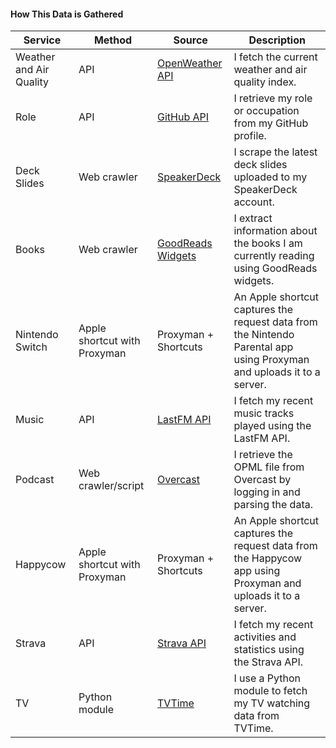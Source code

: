 #### How This Data is Gathered

| **Service**              | **Method**                        | **Source**                                                                                                          | **Description**                                                                       |
|--------------------------|-----------------------------------|--------------------------------------------------------------------------------------------------------------------|---------------------------------------------------------------------------------------|
| Weather and Air Quality  | API                               | [OpenWeather API](https://openweathermap.org/api)                                                                  | I fetch the current weather and air quality index.                                    |
| Role                     | API                               | [GitHub API](https://docs.github.com/en/rest)                                                                      | I retrieve my role or occupation from my GitHub profile.                              |
| Deck Slides              | Web crawler                       | [SpeakerDeck](https://speakerdeck.com)                                                                              | I scrape the latest deck slides uploaded to my SpeakerDeck account.                   |
| Books                    | Web crawler                       | [GoodReads Widgets](https://help.goodreads.com/s/article/How-do-I-add-a-widget-to-my-blog-1553870933491)            | I extract information about the books I am currently reading using GoodReads widgets. |
| Nintendo Switch          | Apple shortcut with Proxyman      | Proxyman + Shortcuts  | An Apple shortcut captures the request data from the Nintendo Parental app using Proxyman and uploads it to a server. |
| Music                    | API                               | [LastFM API](https://www.last.fm/api)                                                                              | I fetch my recent music tracks played using the LastFM API.                           |
| Podcast                  | Web crawler/script                | [Overcast](https://github.com/hbmartin/overcast_parser)                                                            | I retrieve the OPML file from Overcast by logging in and parsing the data.            |
| Happycow                 | Apple shortcut with Proxyman      | Proxyman + Shortcuts       | An Apple shortcut captures the request data from the Happycow app using Proxyman and uploads it to a server. |
| Strava                   | API                               | [Strava API](https://developers.strava.com/docs/reference/)                                                        | I fetch my recent activities and statistics using the Strava API.                     |
| TV                       | Python module                     | [TVTime](https://github.com/seanwlk/tvtimewrapper)                                                                 | I use a Python module to fetch my TV watching data from TVTime.                       |
